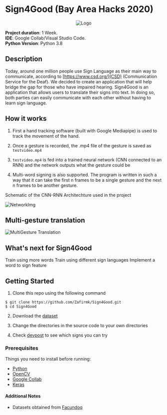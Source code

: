 # Sign4Good (Bay Area Hacks 2020)

<p style="text-align:center;"><img src="https://github.com/Zafirmk/Sign4Good/blob/master/logo.png" alt="Logo"></p>

**Project duration**: 1 Week.   
**IDE**: Google Collab/Visual Studio Code.   
**Python Version**: Python 3.8


## Description
Today, around one million people use Sign Language as their main way to communicate, according to [https://www.csd.org/](CSD) (Communication Service for the Deaf). We decided to create an application that will help bridge the gap for those who have impaired hearing. Sign4Good is an application that allows users to translate their signs into text. In doing so, both parties can easily communicate with each other without having to learn sign language. 

## How it works
1. First a hand tracking software (built with Google Mediapipe) is used to track the movement of the hand.

2. Once a gesture is recorded, the .mp4 file of the gesture is saved as ```testvideo.mp4```  

3. ```testvideo.mp4``` is fed into a trained neural network (CNN connected to an RNN) and the network outputs what the gesture could be

4. Multi-word signing is also supported. The program is written in such a way that it can take the first n frames to be a single gesture and the next n frames to be another gesture. 




Schematic of the CNN-RNN Architechture used in the project

![NetworkImg](https://github.com/Zafirmk/Sign4Good/blob/master/networkimg.png)

## Multi-gesture translation

![MultiGesture Translation](https://github.com/Zafirmk/Sign4Good/blob/master/multigesture.gif)

## What's next for Sign4Good
Train using more words
Train using different sign languages
Implement a word to sign feature

## Getting Started

1. Clone this repo using the following command  
```
$ git clone https://github.com/Zafirmk/Sign4Good.git
$ cd Sign4Good
```
2. Download the [dataset](http://facundoq.github.io/datasets/lsa64/)

3. Change the directories in the source code to your own directories

4. Check [devpost](https://devpost.com/software/sign4good) to see which signs you can try


### Prerequisites
Things you need to install before running:
*  [Python](https://www.python.org/)
*  [OpenCV](https://opencv.org/)
*  [Google Collab](https://colab.research.google.com/)
*  [Keras](https://keras.io/)

#### Additional Notes
*  Datasets obtained from [Facundoq](http://facundoq.github.io/datasets/lsa64/)

